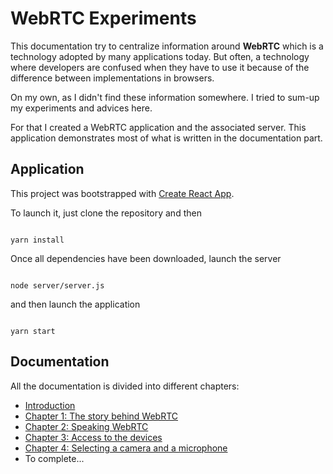 # WebRTC Experiments

This documentation try to centralize information around **WebRTC** which is a technology adopted by many applications today. But often, a technology where developers are confused when they have to use it because of the difference between implementations in browsers.

On my own, as I didn't find these information somewhere. I tried to sum-up my experiments and advices here.

For that I created a WebRTC application and the associated server. This application demonstrates most of what is written in the documentation part.

## Application

This project was bootstrapped with [Create React App](https://github.com/facebook/create-react-app).

To launch it, just clone the repository and then

```shell

yarn install

```

Once all dependencies have been downloaded, launch the server

```shell

node server/server.js

```

and then launch the application

```shell

yarn start

```

## Documentation

All the documentation is divided into different chapters:

-   [Introduction](./documentation/Introduction.md)
-   [Chapter 1: The story behind WebRTC](./documentation/Story%20behind%20webrtc.md)
-   [Chapter 2: Speaking WebRTC](./documentation/Speaking%20webrtc.md)
-   [Chapter 3: Access to the devices](./documentation/Access%20to%20devices.md)
-   [Chapter 4: Selecting a camera and a microphone](./documentation/Selecting%20devices.md)
-   To complete...
